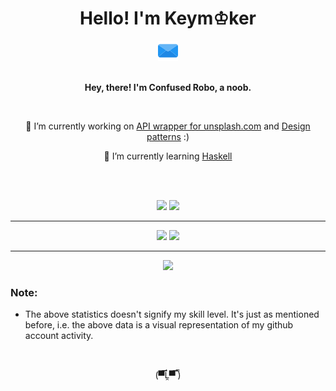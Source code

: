 <div align="center">

<h1>Hello! I'm <a href=""></a>Keym♔ker</h1>
<a href="mailto:noname.confused.biswas@gmail.com"><img src="email.png"></a>
<br />
<br />

<p><b>Hey, there! I'm Confused Robo, a noob.</b></p><br />

<p>🔭 I’m currently working on <a href="https://github.com/heretickeymaker/unsplash-api-wrapper">API wrapper for unsplash.com</a> and <a href="https://github.com/heretickeymaker/design-patterns">Design patterns</a> :)</p>
<p>🌱 I’m currently learning <a href="https://www.haskell.org/">Haskell</a></p>
<br />
<br />

<p>
  <img width="43.5%" src="https://github-readme-stats.vercel.app/api?username=heretickeymaker&show_icons=true&theme=radical&hide_border=true"/>
  <img width=43.4% src="http://github-readme-streak-stats.herokuapp.com/?user=heretickeymaker&theme=radical&hide_border=true"/>
</p>

<hr />

<p>
  <img width="38.3%" src="https://github-readme-stats.vercel.app/api/top-langs/?username=heretickeymaker&show_icons=true&theme=radical&hide_border=true"/>
  <img width="48.7%" src="https://github-readme-stats.vercel.app/api/wakatime?username=heretickeymaker&show_icons=true&theme=radical&hide_border=true"/>
</p>

<hr />

<p>
  <img width="87.8%" src="https://activity-graph.herokuapp.com/graph?username=heretickeymaker&bg_color=0A1625&color=F535AA&line=9AFEFF&point=C12267&hide_border=true"/>
</p>
</div>

<h3>Note:</h3>
<ul>
<li>
The above statistics doesn't signify my skill level. It's just as mentioned before, i.e. the above data is a visual representation of my github account activity.
</li>
</ul>

<br />


<p align="center">(▀̿Ĺ̯▀̿ ̿)</p>
